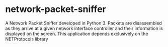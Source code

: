 # network-packet-sniffer
A Network Packet Sniffer developed in Python 3. Packets are disassembled as they arrive at a given network interface controller and their information is displayed on the screen.  This application depends exclusively on the NETProtocols library 


